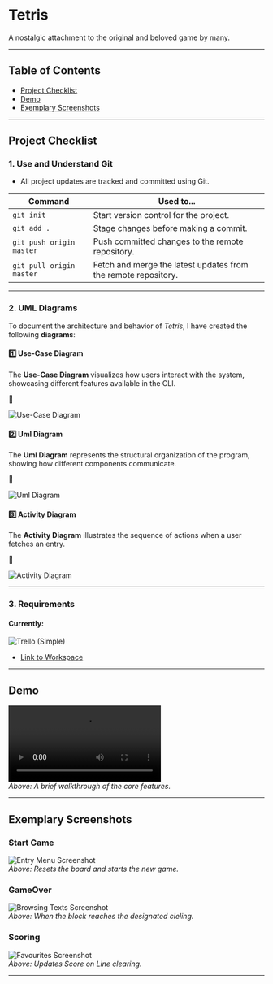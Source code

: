 # **Tetris**

A nostalgic attachment to the original and beloved game by many.

---

## **Table of Contents**

- [Project Checklist](#project-checklist)
- [Demo](#demo)
- [Exemplary Screenshots](#exemplary-screenshots)

---

## Project Checklist

### 1. Use and Understand Git

- All project updates are tracked and committed using Git.

| **Command**               | **Used to...** |
|---------------------------|---------------|
| `git init`               | Start version control for the project. |
| `git add .`              | Stage changes before making a commit. |
| `git push origin master`   | Push committed changes to the remote repository. |
| `git pull origin master`   | Fetch and merge the latest updates from the remote repository. |

---

### 2. UML Diagrams

To document the architecture and behavior of *Tetris*, I have created the following **diagrams**:

#### 1️⃣ Use-Case Diagram
The **Use-Case Diagram** visualizes how users interact with the system, showcasing different features available in the CLI.

📌

![Use-Case Diagram](ScreenShot/Use%20Case.jpg)


#### 2️⃣ Uml Diagram
The **Uml Diagram** represents the structural organization of the program, showing how different components communicate.

📌

![Uml Diagram](ScreenShot/UML%20Diagram.jpg)


#### 3️⃣ Activity Diagram
The **Activity Diagram** illustrates the sequence of actions when a user fetches an entry.

📌 

![Activity Diagram](media/activity_diagram.png)

---

### 3. Requirements

#### Currently:

![Trello (Simple)](ScreenShot/Trello.PNG)

- [Link to Workspace](https://trello.com/b/PJjACiQr/tetris-app)

---

## **Demo**
![Verse Vault Demo](ScreenShot/Demo/Demo.mp4)  
*Above: A brief walkthrough of the core features.*

---

## **Exemplary Screenshots**

### **Start Game**
![Entry Menu Screenshot](ScreenShot/New%20Game.PNG)  
*Above: Resets the board and starts the new game.*

### **GameOver**
![Browsing Texts Screenshot](ScreenShot/GameOver.PNG)  
*Above: When the block reaches the designated cieling.*

### **Scoring**
![Favourites Screenshot](ScreenShot/Score.PNG)  
*Above: Updates Score on Line clearing.*

---